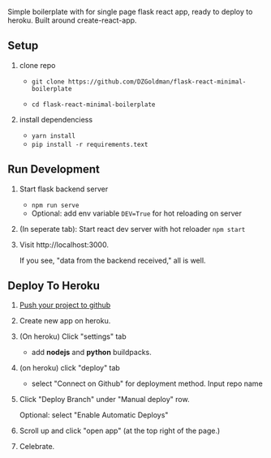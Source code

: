 Simple boilerplate with for single page flask react app, ready to deploy to heroku.
Built around create-react-app.

## Setup
1. clone repo

    - `git clone https://github.com/DZGoldman/flask-react-minimal-boilerplate`

    - `cd flask-react-minimal-boilerplate`
2. install dependenciess
    - `yarn install`
    - `pip install -r requirements.text`

## Run Development

1. Start flask backend server 
    - `npm run serve`
    - Optional: add env variable `DEV=True` for hot reloading on server

2. (In seperate tab): Start react dev server with hot reloader
    `npm start`

3. Visit http://localhost:3000.

    If you see, "data from the backend received," all is well.

## Deploy To Heroku

1. [Push your project to github](https://github.com/new)  

2. Create new app on heroku.

3. (On heroku) Click "settings" tab
    - add **nodejs** and **python** buildpacks. 
    

4. (on heroku) click "deploy" tab
    - select "Connect on Github" for deployment method. 
    Input repo name

5. Click "Deploy Branch" under "Manual deploy" row.

    Optional: select "Enable Automatic Deploys"

6. Scroll up and click "open app" (at the top right of the page.)

7. Celebrate.


 